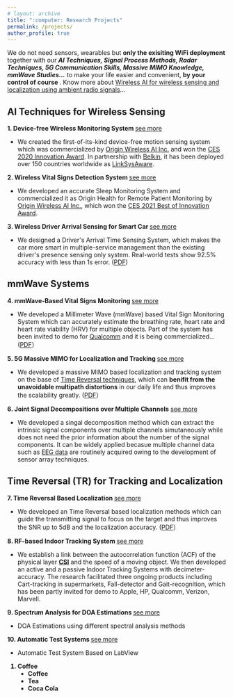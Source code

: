 ```yaml
---
# layout: archive
title: ":computer: Research Projects"
permalink: /projects/
author_profile: true
---
```

We do not need sensors, wearables but <b> only the exisiting WiFi deployment </b> together with our ***AI Techniques, Signal Process Methods, Radar Techniques, 5G Communication Skills, Massive MIMO Knowledge, mmWave Studies...*** to make your life easier and convenient, <b> by your control of course </b>. Know more about [Wireless AI for wireless sensing and localization using ambient radio signals](https://www.originwirelessai.com/)...

## AI Techniques for Wireless Sensing <br/>
<b> 1. Device-free Wireless Monitoring System </b> [see more](https://xiaolu1263.github.io/publications/1Wireless-Monitor) <br/>
  * We created the first-of-its-kind device-free motion sensing system which was commercialized by [Origin Wireless AI Inc.](https://www.originwirelessai.com/) and won the [CES 2020 Innovation Award](https://www.ces.tech/Innovation-Awards/Honorees/2020/Honorees/L/Linksys-Aware.aspx). In partnership with [Belkin](https://www.belkin.com/us/), it has been deployed over 150 countries worldwide as [LinkSysAware](https://www.linksys.com/us/linksys-aware/). <br/>
 
<b> 2. Wireless Vital Signs Detection System </b> [see more](https://xiaolu1263.github.io/publications/2Wireless-Vital-Sign)
  * We developed an accurate Sleep Monitoring System and commercialized it as Origin Health for Remote Patient Monitoring by [Origin Wireless AI Inc.](https://www.originwirelessai.com/), which won the [CES 2021 Best of Innovation Award](https://www.ces.tech/Innovation-Awards/Honorees/2021/Best-Of/O/Origin-Health-Remote-Patient-Monitoring.aspx).

<b> 3. Wireless Driver Arrival Sensing for Smart Car </b> [see more](https://xiaolu1263.github.io/publications/3Wireless-Driver-Sensing)
  * We designed a Driver's Arrival Time Sensing System, which makes the car more smart in multiple-service management than the existing driver's presence sensing only system. Real-world tests show 92.5% accuracy with less than 1s error. ([PDF](https://xiaolu1263.github.io/files/DriverSensing.pdf))

## mmWave Systems
<b> 4. mmWave-Based Vital Signs Monitoring </b> [see more](https://xiaolu1263.github.io/publications/4mmWave-Based-Vital-Sign)
  * We developed a Millimeter Wave (mmWave) based Vital Sign Monitoring System which can accurately estimate the breathing rate, heart rate and heart rate viability (HRV) for multiple objects. Part of the system has been invited to demo for [Qualcomm](https://www.qualcomm.com/) and it is being commercialized... ([PDF](https://xiaolu1263.github.io/files/ViMo.pdf)） 

<b> 5. 5G Massive MIMO for Localization and Tracking </b> [see more](https://xiaolu1263.github.io/publications/5MassiveMIMOLocalization)
  * We developed a massive MIMO based localization and tracking system on the base of [Time Reversal techniques](http://video.cmsworldwide.com/SP17/SP17_RayLiu_Keynote_1080p.mp4), which can **benifit from the unavoidable multipath distortions** in our daily life and thus improves the scalability greatly. ([PDF](https://xiaolu1263.github.io/files/MassiveMIMO.pdf)）
 
 <b> 6. Joint Signal Decompositions over Multiple Channels</b> [see more](https://xiaolu1263.github.io/publications/10SMVMD) <br /> 
  * We developed a singal decomposition method which can extract the intrinsic signal components over multiple channels simutaneously while does not need the prior information about the number of the signal components. It can be widely applied becasue multiple channel data such as [EEG data](https://en.wikipedia.org/wiki/Electroencephalography) are routinely acquired owing to the development of sensor array techniques.

## Time Reversal (TR) for Tracking and Localization
<b> 7. Time Reversal Based Localization </b> [see more](https://xiaolu1263.github.io/publications/6TRLocalization)
  * We developed an Time Reversal based localization methods which can guide the transmitting signal to focus on the target and thus improves the SNR up to 5dB and the localization accuracy. ([PDF](https://xiaolu1263.github.io/files/TAES.pdf)）

<b> 8. RF-based Indoor Tracking System </b> [see more](https://xiaolu1263.github.io/publications/7RF-Indoor-Tracking)
  * We establish a link between the autocorrelation function (ACF) of the physical layer [**CSI**](https://xiaolu1263.github.io/publications/1Wireless-Monitor) and the speed of a moving object. We then developed an active and a passive Indoor Tracking Systems with decimeter-accuracy. The research facilitated three ongoing products including Cart-tracking in supermarkets, Fall-detector and Gait-recognition, which has been partly invited for demo to Apple, HP, Qualcomm, Verizon, Marvell.

<b> 9. Spectrum Analysis for DOA Estimations </b> [see more](https://xiaolu1263.github.io/publications/9SpectrumAnalysisDOA) <br /> 
  * DOA Estimations using different spectral analysis methods <br />
 
<b> 10. Automatic Test Systems </b> [see more](https://xiaolu1263.github.io/publications/8TRTest-LabView) <br />  
  * Automatic Test System Based on LabView <br />

<style>
ul.a {
  list-style-type: disc;
}
</style>
<ol style="font-weight: bold;">
 <li>Coffee 
  <ul class="a">
  <li>Coffee</li>
  <li>Tea</li>
  <li>Coca Cola</li>
</ul>
</li>
</ol>
